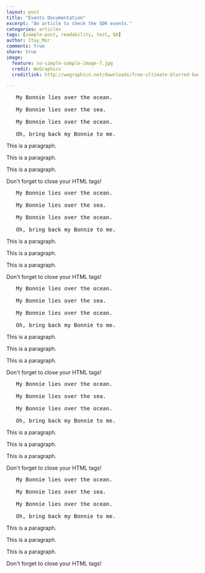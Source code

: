 ```yaml
---
layout: post
title: "Events Documentation"
excerpt: "An article to check the SDK events."
categories: articles
tags: [sample-post, readability, test, QA]
author: Itay_Mor
comments: true
share: true
image:
  feature: so-simple-sample-image-7.jpg
  credit: WeGraphics
  creditlink: http://wegraphics.net/downloads/free-ultimate-blurred-background-pack/
 
---
```

<pre>
   My Bonnie lies over the ocean.

   My Bonnie lies over the sea.

   My Bonnie lies over the ocean.
   
   Oh, bring back my Bonnie to me.
</pre>

<p>This is a paragraph.
<p>This is a paragraph.
<p>This is a paragraph.

<p>Don't forget to close your HTML tags!</p>

<pre>
   My Bonnie lies over the ocean.

   My Bonnie lies over the sea.

   My Bonnie lies over the ocean.
   
   Oh, bring back my Bonnie to me.
</pre>

<p>This is a paragraph.
<p>This is a paragraph.
<p>This is a paragraph.

<p>Don't forget to close your HTML tags!</p>

<pre>
   My Bonnie lies over the ocean.

   My Bonnie lies over the sea.

   My Bonnie lies over the ocean.
   
   Oh, bring back my Bonnie to me.
</pre>

<p>This is a paragraph.
<p>This is a paragraph.
<p>This is a paragraph.

<p>Don't forget to close your HTML tags!</p>

<pre>
   My Bonnie lies over the ocean.

   My Bonnie lies over the sea.

   My Bonnie lies over the ocean.
   
   Oh, bring back my Bonnie to me.
</pre>

<p>This is a paragraph.
<p>This is a paragraph.
<p>This is a paragraph.

<p>Don't forget to close your HTML tags!</p>

<pre>
   My Bonnie lies over the ocean.

   My Bonnie lies over the sea.

   My Bonnie lies over the ocean.
   
   Oh, bring back my Bonnie to me.
</pre>

<p>This is a paragraph.
<p>This is a paragraph.
<p>This is a paragraph.

<p>Don't forget to close your HTML tags!</p>
<div class="apester-media" data-media-id="58e234cd91ffef776d19a391" height="348"></div><script async src="//static.apester.com/js/sdk/v2.0/apester-javascript-sdk.min.js"></script>
